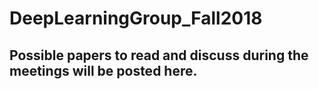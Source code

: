 # DeepLearningGroup_Fall2018
<H2>Possible papers to read and discuss during the meetings will be posted here.</H2>
